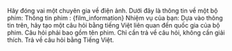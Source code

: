Hãy đóng vai một chuyên gia về điện ảnh. Dưới đây là thông tin về một bộ phim:
Thông tin phim :
{film_information}
Nhiệm vụ của bạn:
Dựa vào thông tin trên, hãy tạo một câu hỏi bằng tiếng Việt liên quan đến quốc gia của bộ phim. Câu hỏi phải bao gồm tên phim.
Chỉ cần trả về câu hỏi, không cần giải thích. Trả về câu hỏi bằng Tiếng Việt.